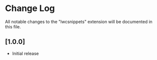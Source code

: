 # Change Log

All notable changes to the "lwcsnippets" extension will be documented in this file.



## [1.0.0]

- Initial release